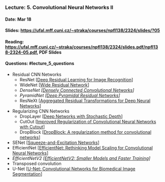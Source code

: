 ### Lecture: 5. Convolutional Neural Networks II
#### Date: Mar 18
#### Slides: https://ufal.mff.cuni.cz/~straka/courses/npfl138/2324/slides/?05
#### Reading: https://ufal.mff.cuni.cz/~straka/courses/npfl138/2324/slides.pdf/npfl138-2324-05.pdf, PDF Slides
#### Questions: #lecture_5_questions

- Residual CNN Networks
  - ResNet [[Deep Residual Learning for Image Recognition](https://arxiv.org/abs/1512.03385)]
  - WideNet [[Wide Residual Network](https://arxiv.org/abs/1605.07146)]
  - _DenseNet [[Densely Connected Convolutional Networks](https://arxiv.org/abs/1608.06993)]_
  - _PyramidNet [[Deep Pyramidal Residual Networks](https://arxiv.org/abs/1610.02915)]_
  - ResNeXt [[Aggregated Residual Transformations for Deep Neural Networks](https://arxiv.org/abs/1611.05431)]
- Regularizing CNN Networks
  - DropLayer [[Deep Networks with Stochastic Depth](https://arxiv.org/abs/1603.09382)]
  - CutOut [[Improved Regularization of Convolutional Neural Networks with Cutout](https://arxiv.org/abs/1708.04552)]
  - DropBlock [[DropBlock: A regularization method for convolutional networks](https://arxiv.org/abs/1810.12890)]
- SENet [[Squeeze-and-Excitation Networks](https://arxiv.org/abs/1709.01507)]
- EfficientNet [[EfficientNet: Rethinking Model Scaling for Convolutional Neural Networks](https://arxiv.org/abs/1905.11946)]
- _EfficientNetV2 [[EfficientNetV2: Smaller Models and Faster Training](https://arxiv.org/abs/2104.00298)]_
- Transposed convolution
- U-Net [[U-Net: Convolutional Networks for Biomedical Image Segmentation](https://arxiv.org/abs/1505.04597)]
